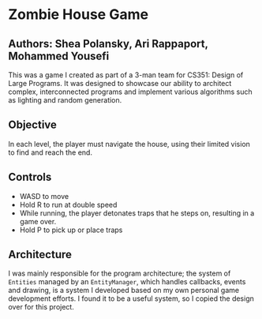 # Zombie House Game
## Authors: Shea Polansky, Ari Rappaport, Mohammed Yousefi
This was a game I created as part of a 3-man team for CS351: Design of Large Programs. It was designed to showcase our ability to architect complex, interconnected programs and implement various algorithms such as lighting and random generation. 

## Objective
In each level, the player must navigate the house, using their limited vision to find and reach the end.

## Controls
* WASD to move
* Hold R to run at double speed
 * While running, the player detonates traps that he steps on, resulting in a game over.
* Hold P to pick up or place traps

## Architecture
I was mainly responsible for the program architecture; the system of `Entities` managed by an `EntityManager`, which handles callbacks, events and drawing, is a system I developed based on my own personal game development efforts. I found it to be a useful system, so I copied the design over for this project.